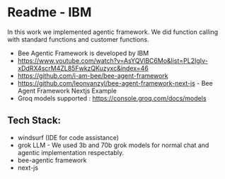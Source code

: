 # Readme - IBM 

In this work we implemented agentic framework. We did function calling with standard functions and customer functions.

- Bee Agentic Framework is developed by IBM
- https://www.youtube.com/watch?v=AsYQVlBC6Mo&list=PL2IgIv-xDdRX4scrM4ZL85FwkzQKuzyxc&index=46
- https://github.com/i-am-bee/bee-agent-framework
- https://github.com/leonvanzyl/bee-agent-framework-next-js - Bee Agent Framework Nextjs Example
- Groq models supported : https://console.groq.com/docs/models

## Tech Stack:
- windsurf (IDE for code assistance)
- grok LLM - We used 3b and 70b grok models for normal chat and agentic implementation respectably.
- bee-agentic framework 
- next-js

